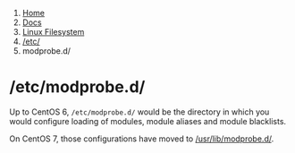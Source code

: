 <!-- -
Title: /etc/modprobe.d/
First Published: 2014-07-12
- -->

<ol class="breadcrumb" itemprop="breadcrumb">
    <li><a href="/">Home</a></li>
    <li><a href="/docs/">Docs</a></li>
    <li><a href="/docs/lfs/">Linux Filesystem</a></li>
    <li><a href="/docs/lfs/etc/">/etc/</a></li>
    <li><a href="/docs/lfs/etc/modprobe.d/"></a>modprobe.d/</li>
</ol>

/etc/modprobe.d/
================

Up to CentOS 6, `/etc/modprobe.d/` would be the directory in which you would 
configure loading of modules, module aliases and module blacklists.

On CentOS 7, those configurations have moved to [/usr/lib/modprobe.d/](/docs/lfs/usr/lib/modprobe.d/).
